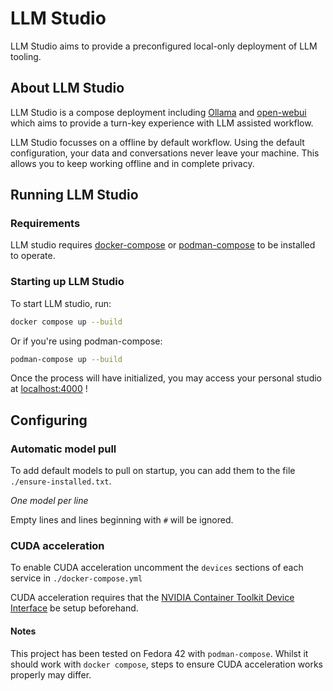 # LLM Studio

LLM Studio aims to provide a preconfigured local-only deployment of LLM tooling.

## About LLM Studio

LLM Studio is a compose deployment including [Ollama](https://ollama.com/) and [open-webui](https://github.com/open-webui/open-webui)
which aims to provide a turn-key experience with LLM assisted workflow.

LLM Studio focusses on a offline by default workflow.
Using the default configuration, your data and conversations never leave your machine.
This allows you to keep working offline and in complete privacy.

## Running LLM Studio

### Requirements

LLM studio requires [docker-compose](https://docs.docker.com/compose/install/) or [podman-compose](https://github.com/containers/podman-compose) to be installed to operate.

### Starting up LLM Studio

To start LLM studio, run:

```sh
docker compose up --build
```

Or if you're using podman-compose:

```sh
podman-compose up --build
```

Once the process will have initialized, you may access your personal studio at [localhost:4000](http://localhost:4000) !

## Configuring 

### Automatic model pull

To add default models to pull on startup, you can add them to the file `./ensure-installed.txt`.

*One model per line*

Empty lines and lines beginning with `#` will be ignored.

### CUDA acceleration

To enable CUDA acceleration uncomment the `devices` sections of each service in `./docker-compose.yml`

CUDA acceleration requires that the [NVIDIA Container Toolkit Device Interface](https://docs.nvidia.com/datacenter/cloud-native/container-toolkit/latest/cdi-support.html) be setup beforehand.

#### Notes

This project has been tested on Fedora 42 with `podman-compose`. Whilst it should work with `docker compose`, steps to ensure CUDA acceleration works properly may differ.

